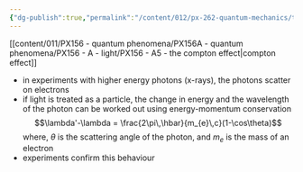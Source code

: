 ```yaml
---
{"dg-publish":true,"permalink":"/content/012/px-262-quantum-mechanics/term-1/a-recap/px-262-a2-compton-scattering/","noteIcon":"1","created":"2025-08-27T13:14:08.475+01:00","updated":"2024-12-18T19:47:35.000+00:00"}
---
```


[[content/011/PX156 - quantum phenomena/PX156A - quantum phenomena/PX156 - A - light/PX156 - A5 - the compton effect\|compton effect]]
- in experiments with higher energy photons (x-rays), the photons scatter on electrons
- if light is treated as a particle, the change in energy and the wavelength of the photon can be worked out using energy-momentum conservation
$$\lambda'-\lambda = \frac{2\pi\,\hbar}{m_{e}\,c}(1-\cos\theta)$$
	where, $\theta$ is the scattering angle of the photon, and $m_e$ is the mass of an electron
- experiments confirm this behaviour 